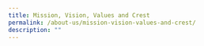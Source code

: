 ```yaml
---
title: Mission, Vision, Values and Crest
permalink: /about-us/mission-vision-values-and-crest/
description: ""
---
```

